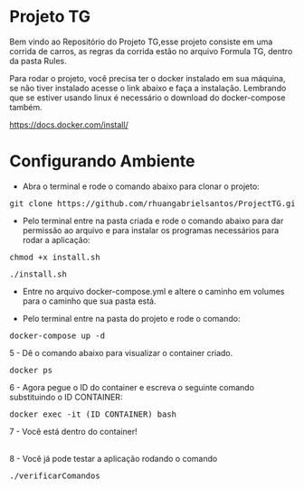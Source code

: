 # Projeto TG

Bem vindo ao Repositório do Projeto TG,esse projeto consiste em uma corrida de carros, as regras da corrida estão no arquivo Formula TG, dentro da pasta Rules.

Para rodar o projeto, você precisa ter o docker instalado em sua máquina, se não tiver instalado acesse o link abaixo e faça a instalação. Lembrando que se estiver usando linux é necessário o download do docker-compose também. <br>

<a>https://docs.docker.com/install/</a>

# Configurando Ambiente

- Abra o terminal e rode o comando abaixo para clonar o projeto:

<pre>git clone https://github.com/rhuangabrielsantos/ProjectTG.git</pre>

- Pelo terminal entre na pasta criada e rode o comando abaixo para dar permissão ao arquivo e para instalar
os programas necessários para rodar a aplicação:

<pre>chmod +x install.sh</pre>

<pre>./install.sh</pre>

- Entre no arquivo docker-compose.yml e altere o caminho em volumes para o caminho que sua pasta está. <br>

- Pelo terminal entre na pasta do projeto e rode o comando:

<pre>docker-compose up -d</pre>

5 - Dê o comando abaixo para visualizar o container criado.

<pre>docker ps</pre> 

6 - Agora pegue o ID do container e escreva o seguinte comando substituindo o ID CONTAINER: 

<pre>docker exec -it (ID CONTAINER) bash</pre>

7 - Você está dentro do container! <br><br>

8 - Você já pode testar a aplicação rodando o comando

<pre>./verificarComandos</pre>
